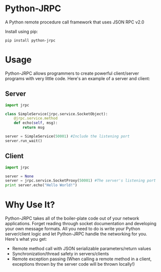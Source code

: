 Python-JRPC
===========

A Python remote procedure call framework that uses JSON RPC v2.0

Install using pip:

```
pip install python-jrpc
```

# Usage

Python-JRPC allows programmers to create powerful client/server programs with very little code.
Here's an example of a server and client:

## Server

```python
import jrpc

class SimpleService(jrpc.service.SocketObject):
    @jrpc.service.method
    def echo(self, msg):
        return msg

server = SimpleService(50001) #Include the listening port
server.run_wait()
```

## Client

```python
import jrpc

server = None
server = jrpc.service.SocketProxy(50001) #The server's listening port
print server.echo("Hello World!")
```

# Why Use It?

Python-JRPC takes all of the boiler-plate code out of your network applications.
Forget reading through socket documentation and developing your own message formats.
All you need to do is write your Python server/client logic and let Python-JRPC handle the networking for you.
Here's what you get:

- Remote method call with JSON serializable parameters/return values
- Synchronization/thread safety in servers/clients
- Remote exception passing (When calling a remote method in a client, exceptions thrown by the server code will be thrown locally!)
